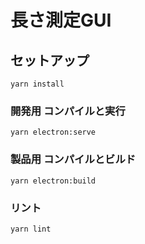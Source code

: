 # 長さ測定GUI

## セットアップ
```
yarn install
```

### 開発用 コンパイルと実行
```
yarn electron:serve
```

### 製品用 コンパイルとビルド
```
yarn electron:build
```

### リント
```
yarn lint
```